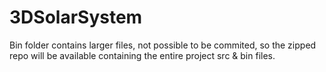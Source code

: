 # 3DSolarSystem

Bin folder contains larger files, not possible to be commited, so the zipped repo will be available containing the entire project src & bin files.
